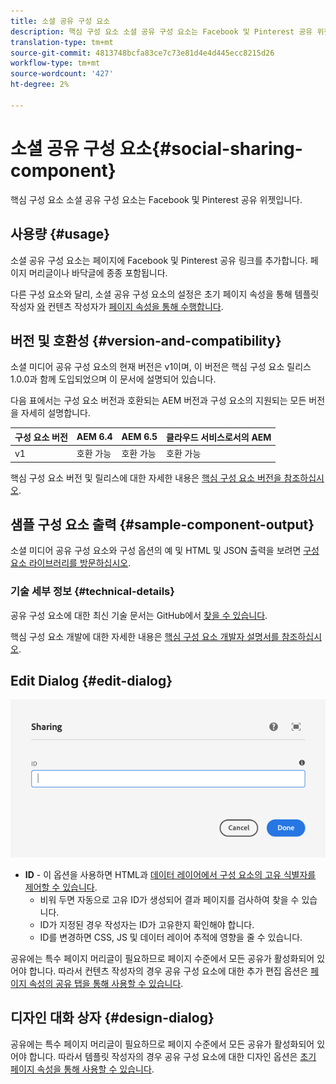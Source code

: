 ```yaml
---
title: 소셜 공유 구성 요소
description: 핵심 구성 요소 소셜 공유 구성 요소는 Facebook 및 Pinterest 공유 위젯입니다.
translation-type: tm+mt
source-git-commit: 4813748bcfa83ce7c73e81d4e4d445ecc8215d26
workflow-type: tm+mt
source-wordcount: '427'
ht-degree: 2%

---
```



# 소셜 공유 구성 요소{#social-sharing-component}

핵심 구성 요소 소셜 공유 구성 요소는 Facebook 및 Pinterest 공유 위젯입니다.

## 사용량 {#usage}

소셜 공유 구성 요소는 페이지에 Facebook 및 Pinterest 공유 링크를 추가합니다. 페이지 머리글이나 바닥글에 종종 포함됩니다.

다른 구성 요소와 달리, 소셜 공유 구성 요소의 설정은 초기 페이지 속성을 통해 템플릿 작성자 [와](https://docs.adobe.com/content/help/en/experience-manager-cloud-service/sites/authoring/features/templates.html) 컨텐츠 작성자가 [페이지 속성을 통해 수행합니다](https://docs.adobe.com/content/help/en/experience-manager-cloud-service/sites/authoring/fundamentals/page-properties.html).

## 버전 및 호환성 {#version-and-compatibility}

소셜 미디어 공유 구성 요소의 현재 버전은 v1이며, 이 버전은 핵심 구성 요소 릴리스 1.0.0과 함께 도입되었으며 이 문서에 설명되어 있습니다.

다음 표에서는 구성 요소 버전과 호환되는 AEM 버전과 구성 요소의 지원되는 모든 버전을 자세히 설명합니다.

| 구성 요소 버전 | AEM 6.4 | AEM 6.5 | 클라우드 서비스로서의 AEM |
|--- |--- |--- |---|
| v1 | 호환 가능 | 호환 가능 | 호환 가능 |

핵심 구성 요소 버전 및 릴리스에 대한 자세한 내용은 [핵심 구성 요소 버전을 참조하십시오](/help/versions.md).

## 샘플 구성 요소 출력 {#sample-component-output}

소셜 미디어 공유 구성 요소와 구성 옵션의 예 및 HTML 및 JSON 출력을 보려면 [구성 요소 라이브러리를 방문하십시오](https://adobe.com/go/aem_cmp_library_sharing).

### 기술 세부 정보 {#technical-details}

공유 구성 요소에 대한 최신 기술 문서는 GitHub에서 [찾을 수 있습니다](https://adobe.com/go/aem_cmp_tech_sharing_v1).

핵심 구성 요소 개발에 대한 자세한 내용은 [핵심 구성 요소 개발자 설명서를 참조하십시오](/help/developing/overview.md).

## Edit Dialog {#edit-dialog}

![구성 요소의 편집 대화 상자 공유](/help/assets/sharing-edit.png)

* **ID** - 이 옵션을 사용하면 HTML과 [데이터 레이어에서 구성 요소의 고유 식별자를 제어할 수 있습니다](/help/developing/data-layer/overview.md).
   * 비워 두면 자동으로 고유 ID가 생성되어 결과 페이지를 검사하여 찾을 수 있습니다.
   * ID가 지정된 경우 작성자는 ID가 고유한지 확인해야 합니다.
   * ID를 변경하면 CSS, JS 및 데이터 레이어 추적에 영향을 줄 수 있습니다.

공유에는 특수 페이지 머리글이 필요하므로 페이지 수준에서 모든 공유가 활성화되어 있어야 합니다. 따라서 컨텐츠 작성자의 경우 공유 구성 요소에 대한 추가 편집 옵션은 [페이지 속성의 공유 탭을 통해 사용할 수 있습니다](https://docs.adobe.com/content/help/en/experience-manager-cloud-service/sites/authoring/fundamentals/page-properties.html).

## 디자인 대화 상자 {#design-dialog}

공유에는 특수 페이지 머리글이 필요하므로 페이지 수준에서 모든 공유가 활성화되어 있어야 합니다. 따라서 템플릿 작성자의 경우 공유 구성 요소에 대한 디자인 옵션은 [초기 페이지 속성을 통해 사용할 수 있습니다](https://docs.adobe.com/content/help/en/experience-manager-cloud-service/sites/authoring/features/templates.html).
